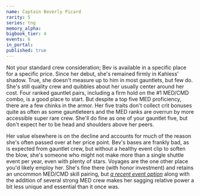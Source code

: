 ```yaml
---
name: Captain Beverly Picard
rarity: 5
series: tng
memory_alpha:
bigbook_tier: 4
events: 6
in_portal:
published: true
---
```


Not your standard crew consideration; Bev is available in a specific place for a specific price. Since her debut, she's remained firmly in Kahless' shadow. True, she doesn't measure up to him in most gauntlets, but few do. She's still quality crew and quibbles about her usually center around her cost. Four ranked gauntlet pairs, including a firm hold on the #1 MED/CMD combo, is a good place to start. But despite a top five MED proficiency, there are a few chinks in the armor. Her five traits don't collect crit bonuses quite as often as some gauntleteers and the MED ranks are overrun by more accessible super rare crew. She'll do fine as one of your gauntlet five, but don't expect her to be head and shoulders above her peers.

Her value elsewhere is on the decline and accounts for much of the reason she's often passed over at her price point. Bev's bases are frankly bad, as is expected from gauntlet crew, but without a healthy event clip to soften the blow, she's someone who might not make more than a single shuttle event per year, even with plenty of stars. Voyages are the one other place you'd likely employ her. She's fine there (with honor investment) and retains an uncommon MED/CMD skill pairing, but  [_a recent event option_](https://stt.wiki/wiki/Dr._Pollard)  along with the addition of several strong MED crew makes her sagging relative power a bit less unique and essential than it once was.
